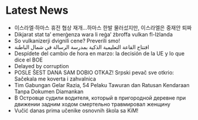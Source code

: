 # Latest News
-  이스라엘·하마스 휴전 협상 재개…하마스 한발 물러섰지만, 이스라엘은 중재안 퇴짜
-  Dikjarat stat ta’ emerġenza wara li reġa’ żbroffa vulkan fl-Iżlanda
-  So vulkanizerji dvignili cene? Preverili smo!
-  افتتاح القاعة التعليمية الذكية بمدرسة الرسالة في شمال الباطنة
-  Despídete del cambio de hora en marzo: la decisión de la UE y lo que dice el BOE
-  Delayed by corruption
-  POSLE ŠEST DANA SAM DOBIO OTKAZ! Srpski pevač sve otkrio: Sačekala me koverta i zahvalnica
-  Tim Gabungan Gelar Razia, 54 Pelaku Tawuran dan Ratusan Kendaraan Tanpa Dokumen Diamankan
-  В Островце судили водителя, который в пригородной деревне при движении задним ходом смертельно травмировал женщину
-  Vučić danas prima učenike osnovnih škola sa KiM!
